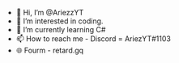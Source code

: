 - 👋 Hi, I’m @AriezzYT
- 👀 I’m interested in coding.
- 🌱 I’m currently learning C#
- 📫 How to reach me - Discord = AriezYT#1103
- 🌐 Fourm - retard.gq
